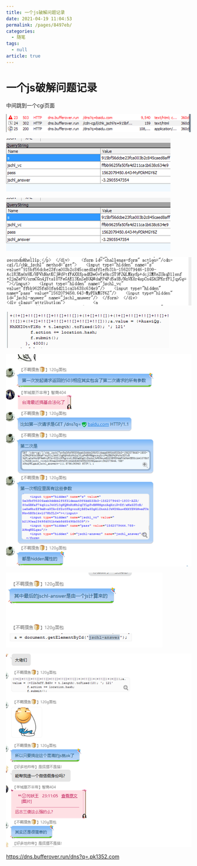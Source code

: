 ```yaml
---
title: 一个js破解问题记录
date: 2021-04-19 11:04:53
permalink: /pages/8497eb/
categories: 
  - 随笔
tags: 
  - null
article: true
---
```

# 一个js破解问题记录  

中间跳到一个cgi页面

![](../images/7485616-ca4b9116cbee7ca7.png)

![)4BO@L6WLTU@R9X~GX`F3$0.png](../images/7485616-46f0b1539c5e946d.png)

![)4BO@L6WLTU@R9X~GX`F3$0.png](../images/7485616-26991187c49487f4.png)

![FKW`$2RSSIXW14{{OQ`OOV1.png](../images/7485616-587caf6211c78ac7.png)

![4$Q8I83YPVL4IDDJX6M_O74.png](../images/7485616-cbaaaac4959e48b9.png)

![image.png](../images/7485616-3c3f24ec6d8c80cb.png)

![image.png](../images/7485616-3de29f3c443f4972.png)

![image.png](../images/7485616-2065c26e2d345b5b.png)

https://dns.bufferover.run/dns?q=.pk1352.com
